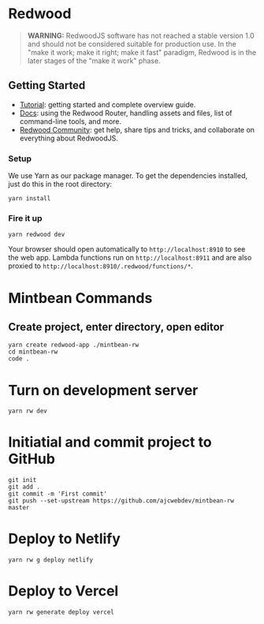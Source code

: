 # Redwood

> **WARNING:** RedwoodJS software has not reached a stable version 1.0 and should not be considered suitable for production use. In the "make it work; make it right; make it fast" paradigm, Redwood is in the later stages of the "make it work" phase.

## Getting Started
- [Tutorial](https://redwoodjs.com/tutorial/welcome-to-redwood): getting started and complete overview guide.
- [Docs](https://redwoodjs.com/docs/introduction): using the Redwood Router, handling assets and files, list of command-line tools, and more.
- [Redwood Community](https://community.redwoodjs.com): get help, share tips and tricks, and collaborate on everything about RedwoodJS.

### Setup

We use Yarn as our package manager. To get the dependencies installed, just do this in the root directory:

```terminal
yarn install
```

### Fire it up

```terminal
yarn redwood dev
```

Your browser should open automatically to `http://localhost:8910` to see the web app. Lambda functions run on `http://localhost:8911` and are also proxied to `http://localhost:8910/.redwood/functions/*`. 

# Mintbean Commands

## Create project, enter directory, open editor

```
yarn create redwood-app ./mintbean-rw
cd mintbean-rw
code .
```

# Turn on development server

```
yarn rw dev
```

# Initiatial and commit project to GitHub

```
git init
git add .
git commit -m 'First commit'
git push --set-upstream https://github.com/ajcwebdev/mintbean-rw master
```

# Deploy to Netlify

```
yarn rw g deploy netlify
```

# Deploy to Vercel

```
yarn rw generate deploy vercel
```
